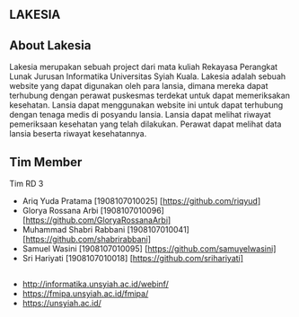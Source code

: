 ## LAKESIA

## About Lakesia

Lakesia merupakan sebuah project dari mata kuliah Rekayasa Perangkat Lunak Jurusan Informatika Universitas Syiah Kuala. Lakesia adalah sebuah website yang dapat digunakan oleh para lansia, dimana mereka dapat terhubung dengan perawat puskesmas terdekat untuk dapat memeriksakan kesehatan. Lansia dapat menggunakan website ini untuk dapat terhubung dengan tenaga medis di posyandu lansia. Lansia dapat melihat riwayat pemeriksaan kesehatan yang telah dilakukan. Perawat dapat melihat data lansia beserta riwayat kesehatannya. 


## Tim Member
Tim RD 3

- Ariq Yuda Pratama [1908107010025] [https://github.com/riqyud]
- Glorya Rossana Arbi [1908107010096] [https://github.com/GloryaRossanaArbi]
- Muhammad Shabri Rabbani [1908107010041] [https://github.com/shabrirabbani]
- Samuel Wasini [1908107010095] [https://github.com/samuyelwasini]
- Sri Hariyati [1908107010018] [https://github.com/srihariyati]

## 
- http://informatika.unsyiah.ac.id/webinf/
- https://fmipa.unsyiah.ac.id/fmipa/
- https://unsyiah.ac.id/

